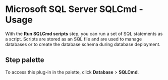 
# Microsoft SQL Server SQLCmd - Usage


With the **Run SQLCmd scripts** step, you can run a set of SQL statements as a script. Scripts are stored as an SQL file and are used to manage databases or to create the database schema during database deployment.


## **Step palette**

To access this plug-in in the palette, click **Database** > **SQLCmd**.


